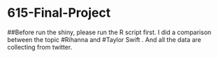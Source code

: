 # 615-Final-Project

##Before run the shiny, please run the R script first.
I did a comparison between the topic #Rihanna and #Taylor Swift .
And all the data are collecting from twitter.
